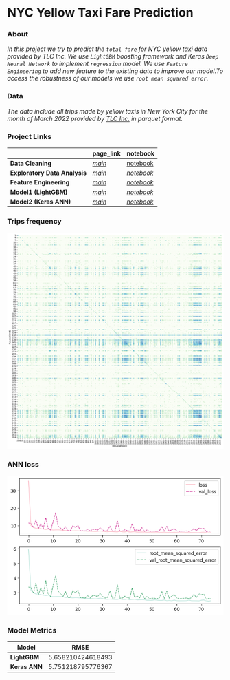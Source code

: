 # **NYC Yellow Taxi Fare Prediction**

### **About**
*In this project we try to predict the `total fare` for NYC yellow taxi data provided by TLC Inc. We use `LightGBM` boosting framework and 
Keras `Deep Neural Network` to implement `regression` model. We use `Feature Engineering` to add new feature to the existing data 
to improve our model.To access the robustness of our models we use `root mean squared error`.*

### **Data**
*The data include all trips made by yellow taxis in New York City for the month of March 2022 provided by [TLC Inc.](https://www1.nyc.gov/site/tlc/about/tlc-trip-record-data.page) in parquet format.* 

### **Project Links**

||page_link|notebook|
|---|---|---|
|**Data Cleaning**|[*main*](DataCleaning/README.md)|[notebook](DataCleaning/DataCleaning.ipynb)|
|**Exploratory Data Analysis**|[*main*](EDA/README.md)|[*notebook*](EDA/EDA.ipynb)|
|**Feature Engineering**|[*main*](FeatureEngineering/README.md)|[*notebook*](FeatureEngineering/FeatureEngineering.ipynb)|
|**Model1 (LightGBM)**|[*main*](Model1/README.md)|[*notebook*](Model1/Model1.ipynb)|
|**Model2 (Keras ANN)**|[*main*](Model2/README.md)|[*notebook*](Model2/Model2.ipynb)|


### **Trips frequency**
![trips](EDA/output_31_0.png)


### **ANN loss**
![loss](Model2/output_16_0.png)


### **Model Metrics**

|**Model**|**RMSE**|
|---|---|
|**LightGBM**|5.658210424618493|
|**Keras ANN**|5.751218795776367|

